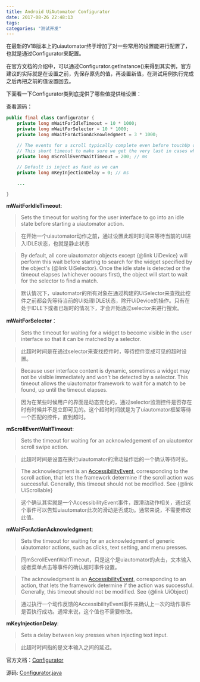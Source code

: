 ```yaml
---
title: Android UiAutomator Configurator
date: 2017-08-26 22:48:13
tags:
categories: "测试开发"
---
```


在最新的V18版本上的uiautomator终于增加了对一些常用的设置能进行配置了，也就是通过Configurator来配置。

在官方文档的介绍中，可以通过Configurator.getInstance()来得到其实例，官方建议的实际就是在设置之前，先保存原先的值，再设置新值，在测试用例执行完成之后再把之前的值设置回去。

<!--more-->

下面看一下Configurator类到底提供了哪些值提供给设置：

查看源码：

```java
public final class Configurator {
    private long mWaitForIdleTimeout = 10 * 1000;
    private long mWaitForSelector = 10 * 1000;
    private long mWaitForActionAcknowledgment = 3 * 1000;

    // The events for a scroll typically complete even before touchUp occurs.
    // This short timeout to make sure we get the very last in cases where the above isn't true.
    private long mScrollEventWaitTimeout = 200; // ms

    // Default is inject as fast as we can
    private long mKeyInjectionDelay = 0; // ms

    ...

}
```

**mWaitForIdleTimeout**:

> Sets the timeout for waiting for the user interface to go into an idle state before starting a uiautomator action.

>在开始一个uiautomator动作之前，通过设置此超时时间来等待当前的UI进入IDLE状态，也就是静止状态

>By default, all core uiautomator objects except {@link UiDevice} will perform this wait before starting to search for the widget specified by the object's {@link UiSelector}. Once the idle state is detected or the timeout elapses (whichever occurs first), the object will start to wait
for the selector to find a match.

>默认情况下，uiautomator的所有对象在通过构建的UiSelector来查找此控件之前都会先等待当前的UI处理IDLE状态，除开UiDevice的操作。只有在处于IDLE下或者已超时的情况下，才会开始通过selector来进行搜索。

**mWaitForSelector**：

>Sets the timeout for waiting for a widget to become visible in the user interface so that it can be matched by a selector.

>此超时时间是在通过selector来查找控件时，等待控件变成可见的超时设置。

>Because user interface content is dynamic, sometimes a widget may not be visible immediately and won't be detected by a selector. This timeout
allows the uiautomator framework to wait for a match to be found, up until the timeout elapses.

>因为在某些时候用户的界面是动态变化的，通过selector监测控件是否存在时有时候并不是立即可见的。这个超时时间就是为了uiautomator框架等待一个匹配的控件，直到超时。

**mScrollEventWaitTimeout**:

>Sets the timeout for waiting for an acknowledgement of an uiautomtor scroll swipe action.

>此超时时间是设置在执行uiautomator的滑动操作后的一个确认等待时长。

>The acknowledgment is an <a href="http://developer.android.com/reference/android/view/accessibility/AccessibilityEvent.html">AccessibilityEvent</a>, corresponding to the scroll action, that lets the framework determine if the scroll action was successful. Generally, this timeout should not be modified. See {@link UiScrollable}

>这个确认其实就是一个AccessibilityEvent事件，跟滑动动作相关，通过这个事件可以告知uiautomator此次的滑动是否成功。通常来说，不需要修改此值。

**mWaitForActionAcknowledgment**:

>Sets the timeout for waiting for an acknowledgment of generic uiautomator actions, such as clicks, text setting, and menu presses.

>同mScrollEventWaitTimeout，只是这个是uiautomator的点击，文本输入或者菜单点击等事件的确认超时事件设置。

>The acknowledgment is an <a href="http://developer.android.com/reference/android/view/accessibility/AccessibilityEvent.html">AccessibilityEvent</a>,
corresponding to an action, that lets the framework determine if the
action was successful. Generally, this timeout should not be modified.
See {@link UiObject}

>通过执行一个动作反馈的AccessibilityEvent事件来确认上一次的动作事件是否执行成功。通常来说，这个值也不需要修改。

**mKeyInjectionDelay**:

>Sets a delay between key presses when injecting text input.

>此超时时间指的是文本输入之间的延迟。

官方文档：[Configurator](https://developer.android.com/reference/android/support/test/uiautomator/Configurator.html)

源码: [Configurator.java](https://android.googlesource.com/platform/frameworks/uiautomator/+/android-support-test/src/main/java/android/support/test/uiautomator/Configurator.java)
